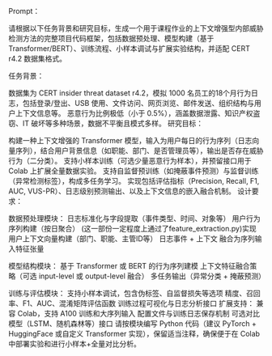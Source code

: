 Prompt：

请根据以下任务背景和研究目标，生成一个用于课程作业的上下文增强型内部威胁检测方法的完整项目代码框架，包括数据预处理、模型构建（基于 Transformer/BERT）、训练流程、小样本调试与扩展实验结构，并适配 CERT r4.2 数据集格式。

任务背景：

数据集为 CERT insider threat dataset r4.2，模拟 1000 名员工的18个月行为日志，包括登录/登出、USB 使用、文件访问、网页浏览、邮件发送、组织结构与用户上下文信息等。
恶意行为比例极低（小于 0.5%），涵盖数据泄露、知识产权盗窃、IT 破坏等多种场景，数据不平衡且模式多样。
研究目标：

构建一种上下文增强的 Transformer 模型，输入为用户每日的行为序列（日志向量序列），结合用户背景信息（如职能、部门、是否管理员等），输出是否存在威胁行为（二分类）。
支持小样本训练（可选少量恶意行为样本），并预留接口用于 Colab 上扩展全量数据实验。
支持自监督预训练（如掩蔽事件预测）与监督训练（异常检测标签），构成多任务学习。
实现包括评估指标（Precision, Recall, F1, AUC, VUS-PR）、日志级别预测输出、以及上下文信息的嵌入融合机制。
设计要求：

数据预处理模块：
日志标准化与字段提取（事件类型、时间、对象等）
用户行为序列构建（按日聚合）
(这一部份一定程度上通过了feature_extraction.py)实现
用户上下文向量构建（部门、职能、主管ID等）
日志事件 + 上下文 融合为序列输入特征张量

模型结构模块：
基于 Transformer 或 BERT 的行为序列建模
上下文特征融合策略（可选 input-level 或 output-level 融合）
多任务输出（异常分类 + 掩蔽预测）

训练与评估模块：
支持小样本调试，包含伪标签、自监督损失等选项
精度、召回率、F1、AUC、混淆矩阵评估函数
训练过程可视化与日志分析接口
扩展支持：
兼容 Colab，支持 A100 训练和大序列输入
配置文件与训练日志保存机制
可选对比模型（LSTM、随机森林等）接口
请按模块编写 Python 代码（建议 PyTorch + HuggingFace 或自定义 Transformer 实现），保留适当注释，确保便于在 Colab 中部署实验和进行小样本+全量对比分析。